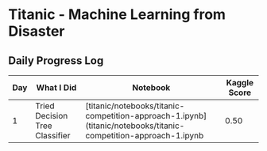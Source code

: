 # Titanic - Machine Learning from Disaster 

## Daily Progress Log
| Day | What I Did | Notebook | Kaggle Score |
|-----|------------|----------|--------------|
| 1   | Tried Decision Tree Classifier | [titanic/notebooks/titanic-competition-approach-1.ipynb](titanic/notebooks/titanic-competition-approach-1.ipynb | 0.50 |
